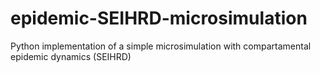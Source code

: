 # epidemic-SEIHRD-microsimulation
Python implementation of a simple microsimulation with compartamental epidemic dynamics (SEIHRD)
